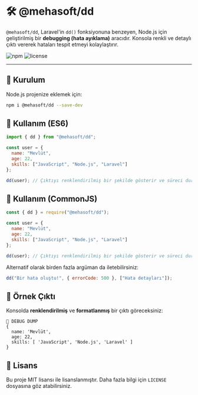 # 🛠️ @mehasoft/dd

`@mehasoft/dd`, Laravel'in `dd()` fonksiyonuna benzeyen, Node.js için geliştirilmiş bir **debugging (hata ayıklama)** aracıdır. Konsola renkli ve detaylı çıktı vererek hataları tespit etmeyi kolaylaştırır.

![npm](https://img.shields.io/npm/v/%40mehasoft%2Fdd)
![license](https://img.shields.io/npm/l/%40mehasoft%2Fdd)

---

## 🚀 Kurulum

Node.js projenize eklemek için:

```bash
npm i @mehasoft/dd --save-dev
```

## 📌 Kullanım (ES6)
```javascript
import { dd } from "@mehasoft/dd";

const user = {
  name: "Mevlüt",
  age: 22,
  skills: ["JavaScript", "Node.js", "Laravel"]
};

dd(user); // Çıktıyı renklendirilmiş bir şekilde gösterir ve süreci durdurur
```

## 📌 Kullanım (CommonJS)
```javascript
const { dd } = require("@mehasoft/dd");

const user = {
  name: "Mevlüt",
  age: 22,
  skills: ["JavaScript", "Node.js", "Laravel"]
};

dd(user); // Çıktıyı renklendirilmiş bir şekilde gösterir ve süreci durdurur
```

Alternatif olarak birden fazla argüman da iletebilirsiniz:

```javascript
dd("Bir hata oluştu!", { errorCode: 500 }, ["Hata detayları"]);
```

## 🎨 Örnek Çıktı
Konsolda **renklendirilmiş** ve **formatlanmış** bir çıktı göreceksiniz:

```plaintext
🛑 DEBUG DUMP
{
  name: 'Mevlüt',
  age: 22,
  skills: [ 'JavaScript', 'Node.js', 'Laravel' ]
}
```

## 📄 Lisans
Bu proje MIT lisansı ile lisanslanmıştır. Daha fazla bilgi için `LICENSE` dosyasına göz atabilirsiniz.